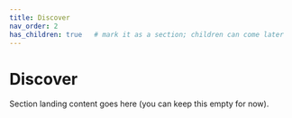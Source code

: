 ```yaml
---
title: Discover
nav_order: 2
has_children: true   # mark it as a section; children can come later
---
```


# Discover
Section landing content goes here (you can keep this empty for now).
